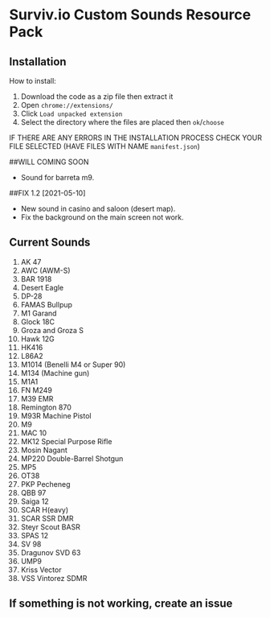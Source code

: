 # Surviv.io Custom Sounds Resource Pack



## Installation
How to install:

1. Download the code as a zip file then extract it
3. Open `chrome://extensions/`
4. Click `Load unpacked extension`
5. Select the directory where the files are placed then `ok`/`choose`

IF THERE ARE ANY ERRORS IN THE INSTALLATION PROCESS CHECK YOUR FILE SELECTED (HAVE FILES WITH NAME `manifest.json`)

##WILL COMING SOON

 * Sound for barreta m9.

##FIX 1.2 [2021-05-10]
 * New sound in casino and saloon (desert map).
 * Fix the background on the main screen not work.

## Current Sounds
  1. AK 47
  2. AWC (AWM-S)
  3. BAR 1918
  4. Desert Eagle
  5. DP-28
  6. FAMAS Bullpup
  7. M1 Garand
  8. Glock 18C
  9. Groza and Groza S
  10. Hawk 12G 
  11. HK416
  12. L86A2
  13. M1014 (Benelli M4 or Super 90)
  14. M134 (Machine gun)
  15. M1A1
  16. FN M249
  17. M39 EMR
  18. Remington 870
  19. M93R Machine Pistol
  20. M9
  21. MAC 10
  22. MK12 Special Purpose Rifle
  23. Mosin Nagant
  24. MP220 Double-Barrel Shotgun
  25. MP5
  26. OT38
  27. PKP Pecheneg
  28. QBB 97
  29. Saiga 12
  30. SCAR H(eavy)
  31. SCAR SSR DMR
  32. Steyr Scout BASR
  33. SPAS 12
  34. SV 98
  35. Dragunov SVD 63
  36. UMP9
  37. Kriss Vector
  38. VSS Vintorez SDMR
  
## If something is not working, create an issue
